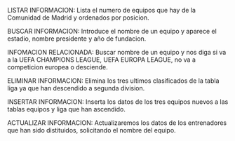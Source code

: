 LISTAR INFORMACION: Lista el numero de equipos que hay de la Comunidad de Madrid y ordenados por posicion.

BUSCAR INFORMACION: Introduce el nombre de un equipo y aparece el estadio, nombre presidente y año de fundacion.

INFOMACION RELACIONADA: Buscar nombre de un equipo y nos diga si va a la UEFA CHAMPIONS LEAGUE, UEFA EUROPA LEAGUE, no va a competicion europea o desciende.

ELIMINAR INFORMACION: Elimina los tres ultimos clasificados de la tabla liga ya que han descendido a segunda division. 

INSERTAR INFORMACION: Inserta los datos de los tres equipos nuevos a las tablas equipos y liga que han ascendido.

ACTUALIZAR INFORMACION: Actualizaremos los datos de los entrenadores que han sido distituidos, solicitando el nombre del equipo.
